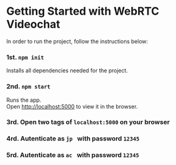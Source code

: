 # Getting Started with WebRTC Videochat

In order to run the project, follow the instructions below:

### 1st. `npm init`

Installs all dependencies needed for the project.

### 2nd. `npm start`

Runs the app.\
Open [http://localhost:5000](http://localhost:5000) to view it in the browser.


### 3rd. Open two tags of `localhost:5000` on your browser

### 4rd. Autenticate as  `jp ` with password  `12345`

### 5rd. Autenticate as  `ac ` with password  `12345`

